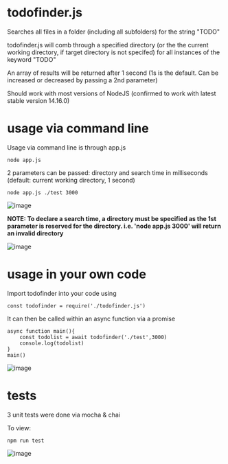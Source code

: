 # todofinder.js
Searches all files in a folder (including all subfolders) for the string "TODO"

todofinder.js will comb through a specified directory (or the the current working directory, if target directory is not specifed) for all instances of the keyword "TODO"

An array of results will be returned after 1 second (1s is the default. Can be increased or decreased by passing a 2nd parameter)

Should work with most versions of NodeJS (confirmed to work with latest stable version 14.16.0)

# usage via command line
Usage via command line is through app.js

`node app.js `

2 parameters can be passed: directory and search time in milliseconds (default: current working directory, 1 second)

 `node app.js ./test 3000`

![image](https://user-images.githubusercontent.com/79860509/109998542-4a272d00-7d4c-11eb-9910-cbe906e8f04e.png)

**NOTE: To declare a search time, a directory must be specified as the 1st parameter is reserved for the directory. i.e. 'node app.js 3000' will return an invalid directory**

![image](https://user-images.githubusercontent.com/79860509/109999786-8c9d3980-7d4d-11eb-8492-0ada369ac1be.png)


# usage in your own code
Import todofinder into your code using

`const todofinder = require('./todofinder.js')`

It can then be called within an async function via a promise

```
async function main(){
    const todolist = await todofinder('./test',3000)
    console.log(todolist)
}
main()
```

![image](https://user-images.githubusercontent.com/79860509/109999353-1993c300-7d4d-11eb-8b7c-ece5632fd887.png)


# tests
3 unit tests were done via mocha & chai

To view:

`npm run test`

![image](https://user-images.githubusercontent.com/79860509/110000310-1a792480-7d4e-11eb-92fd-c9b8412b9a0b.png)
